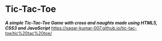 # Tic-Tac-Toe
***A simple Tic-Tac-Toe Game with cross and naughts made using HTML5, CSS3 and JavaScript***
https://sagar-kumar-007.github.io/tic-tac-toe/tic%20tac%20toe/
